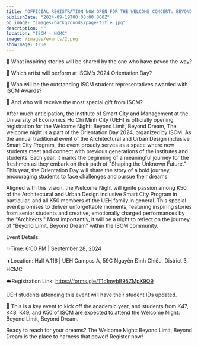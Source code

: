 ```yaml
---
title: "OFFICIAL REGISTRATION NOW OPEN FOR THE WELCOME CONCERT: BEYOND LIMIT, BEYOND DREAM as part of ISCM’s 2024 Orientation Festival"
publishDate: "2024-09-19T00:00:00.000Z"
bg_image: "images/backgrounds/page-title.jpg"
description: "" 
location: "ISCM - HCMC"
image: /images/events/2.png
showImage: true
---
```


🧍 What inspiring stories will be shared by the one who have paved the way?

🤸 Which artist will perform at ISCM’s 2024 Orientation Day?

🧍 Who will be the outstanding ISCM student representatives awarded with ISCM Awards?

🎉 And who will receive the most special gift from ISCM?

After much anticipation, the Institute of Smart City and Management at the University of Economics Ho Chi Minh City (UEH) is officially opening registration for the Welcome Night: Beyond Limit, Beyond Dream, 
The welcome night is a part of the Orientation Day 2024, organized by ISCM. As the annual traditional event of the Architectural and Urban Design inclusive Smart City Program, the event proudly serves as a space where new students meet and connect with previous generations of the institutes and students. Each year, it marks the beginning of a meaningful journey for the freshmen as they embark on their path of "Shaping the Unknown Future." This year, the Orientation Day will share the story of a bold journey, encouraging students to face challenges and pursue their dreams.

Aligned with this vision, the Welcome Night will ignite passion among K50, of the Architectural and Urban Design inclusive Smart City Program in particular, and all K50 members of the UEH family in general. This special event promises to deliver unforgettable moments, featuring inspiring stories from senior students and creative, emotionally charged performances by the "Architects." Most importantly, it will be a night to reflect on the journey of "Beyond Limit, Beyond Dream" within the ISCM community.

Event Details:

✨Time: 6:00 PM | September 28, 2024

✈️Location: Hall A.116 | UEH Campus A, 59C Nguyễn Đình Chiểu, District 3, HCMC

☁️Registration Link: https://forms.gle/T1c1mybB95ZMpX9Q9 

UEH students attending this event will have their student IDs updated. 

🥳 This is a key event to kick off the academic year, and students from K47, K48, K49, and K50 of ISCM are expected to attend the Welcome Night: Beyond Limit, Beyond Dream.

Ready to reach for your dreams? The Welcome Night: Beyond Limit, Beyond Dream is the place to harness that power! Register now!